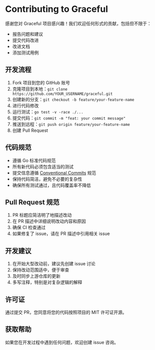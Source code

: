 # Contributing to Graceful

感谢您对 Graceful 项目感兴趣！我们欢迎任何形式的贡献，包括但不限于：

- 报告问题和建议
- 提交代码改进
- 改进文档
- 添加测试用例

## 开发流程

1. Fork 项目到您的 GitHub 账号
2. 克隆项目到本地：`git clone https://github.com/YOUR_USERNAME/graceful.git`
3. 创建新的分支：`git checkout -b feature/your-feature-name`
4. 进行代码修改
5. 运行测试：`go test -v -race ./...`
6. 提交代码：`git commit -m "feat: your commit message"`
7. 推送到远程：`git push origin feature/your-feature-name`
8. 创建 Pull Request

## 代码规范

- 遵循 Go 标准代码规范
- 所有新代码必须包含适当的测试
- 提交信息遵循 [Conventional Commits](https://www.conventionalcommits.org/) 规范
- 保持代码简洁，避免不必要的复杂性
- 确保所有测试通过，且代码覆盖率不降低

## Pull Request 规范

1. PR 标题应简洁明了地描述改动
2. 在 PR 描述中详细说明改动内容和原因
3. 确保 CI 检查通过
4. 如果修复了 issue，请在 PR 描述中引用相关 issue

## 开发建议

1. 在开始大型改动前，建议先创建 issue 讨论
2. 保持改动范围适中，便于审查
3. 及时同步上游仓库的更新
4. 多写注释，特别是对复杂逻辑的解释

## 许可证

通过提交 PR，您同意将您的代码按照项目的 MIT 许可证开源。

## 获取帮助

如果您在开发过程中遇到任何问题，欢迎创建 issue 咨询。
